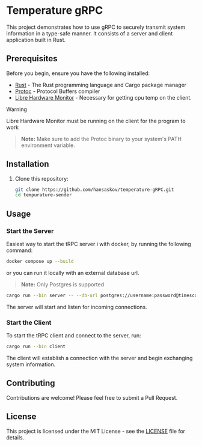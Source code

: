 # Temperature gRPC

This project demonstrates how to use gRPC to securely transmit system information in a type-safe manner. It consists of a server and client application built in Rust.

## Prerequisites

Before you begin, ensure you have the following installed:

- [Rust](https://www.rust-lang.org/tools/install) - The Rust programming language and Cargo package manager
- [Protoc](https://github.com/protocolbuffers/protobuf/releases) - Protocol Buffers compiler
- [Libre Hardware Monitor](https://github.com/LibreHardwareMonitor/LibreHardwareMonitor) - Necessary for getting cpu temp on the client. 

> [!WARNING]
> Libre Hardware Monitor must be running on the client for the program to work

> **Note:**
> Make sure to add the Protoc binary to your system's PATH environment variable.

## Installation

1. Clone this repository:
   ```bash
   git clone https://github.com/hansaskov/temperature-gRPC.git
   cd tempurature-sender
   ```

## Usage

### Start the Server

Easiest way to start the tRPC server i with docker, by running the following command:

``` bash
docker compose up --build
```

or you can run it locally with an external database url.

> **Note:**
> Only Postgres is supported

```bash
cargo run --bin server -- --db-url postgres://username:password@timescaledb:5432/mydatabase
```

The server will start and listen for incoming connections.

### Start the Client

To start the tRPC client and connect to the server, run:

```bash
cargo run --bin client
```

The client will establish a connection with the server and begin exchanging system information.

## Contributing

Contributions are welcome! Please feel free to submit a Pull Request.

## License

This project is licensed under the MIT License - see the [LICENSE](LICENSE) file for details.
